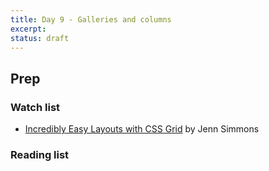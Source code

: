 ```yaml
---
title: Day 9 - Galleries and columns
excerpt: 
status: draft
---
```


## Prep
### Watch list
- [Incredibly Easy Layouts with CSS Grid](https://youtu.be/tFKrK4eAiUQ) by Jenn Simmons

### Reading list

